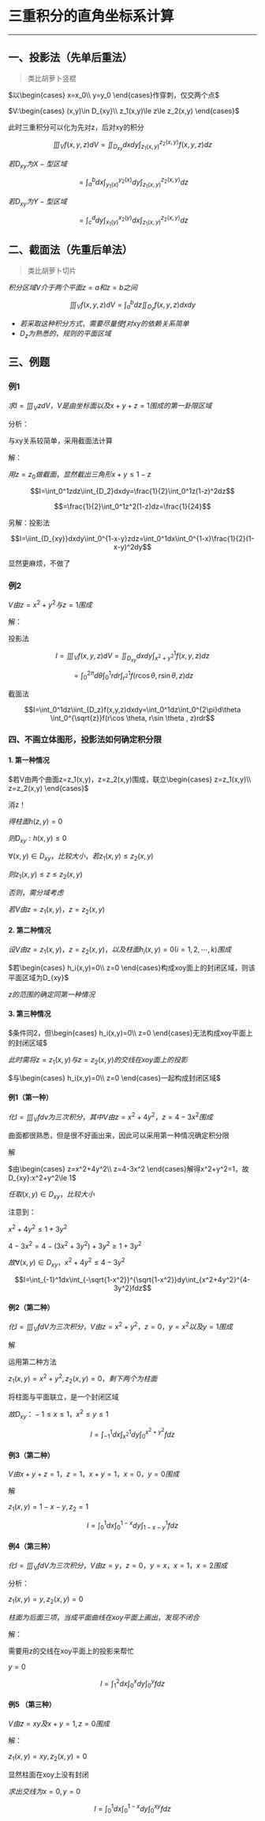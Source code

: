 # 三重积分的直角坐标系计算

---

## 一、投影法（先单后重法）

> 类比胡萝卜竖棍

$以\begin{cases}
x=x_0\\
y=y_0
\end{cases}作穿刺，仅交两个点$

$V:\begin{cases}
(x,y)\in D_{xy}\\
z_1(x,y)\le z\le z_2(x,y)
\end{cases}$

此时三重积分可以化为先对z，后对xy的积分

$$\iiint_Vf(x,y,z)dV=\iint_{D_{xy}}dxdy\int_{z_1(x,y)}^{z_2(x,y)}f(x,y,z)dz$$

$若D_{xy}为X-型区域$

$$=\int_a^bdx\int_{y_1(x)}^{y_2(x)}dy\int_{z_1(x,y)}^{z_2(x,y)}dz$$

$若D_{xy}为Y-型区域$

$$=\int_c^ddy\int_{x_1(y)}^{x_2(y)}dx\int_{z_1(x,y)}^{z_2(x,y)}dz$$

## 二、截面法（先重后单法）

> 类比胡萝卜切片

$积分区域V介于两个平面z=a和z=b之间$

$$\iiint_Vf(x,y,z)dV=\int_a^bdz\iint_{D_z}f(x,y,z)dxdy$$

- $若采取这种积分方式，需要尽量使f对xy的依赖关系简单$
- $D_z为熟悉的，规则的平面区域$

## 三、例题

### 例1

$求I=\iiint_VzdV，V是由坐标面以及x+y+z=1围成的第一卦限区域$

分析：

与xy关系较简单，采用截面法计算

解：

$用z=z_0做截面，显然截出三角形x+y\le 1-z$

$$I=\int_0^1zdz\iint_{D_2}dxdy=\frac{1}{2}\int_0^1z(1-z)^2dz$$

$$=\frac{1}{2}\int_0^1z^2(1-z)dz=\frac{1}{24}$$

另解：投影法

$$I=\iint_{D_{xy}}dxdy\int_0^{1-x-y}zdz=\int_0^1dx\int_0^{1-x}\frac{1}{2}(1-x-y)^2dy$$

显然更麻烦，不做了

### 例2

$V由z=x^2+y^2与z=1围成$

解：

投影法

$$I=\iiint_Vf(x,y,z)dV=\iint_{D_{xy}}dxdy\int_{x^2+y^2}^1f(x,y,z)dz$$

$$=\int_0^{2\pi}d\theta \int_0^1rdr\int_{r^2}^1f(r\cos \theta, r \sin \theta ,z)dz$$

截面法

$$I=\int_0^1dz\iint_{D_z}f(x,y,z)dxdy=\int_0^1dz\int_0^{2\pi}d\theta \int_0^{\sqrt{z}}f(r\cos \theta, r\sin \theta , z)rdr$$

### 四、不画立体图形，投影法如何确定积分限

#### 1. 第一种情况

$若V由两个曲面z=z_1(x,y)，z=z_2(x,y)围成，联立\begin{cases}
z=z_1(x,y)\\
z=z_2(x,y)
\end{cases}$

消z！

$得柱面h(z,y)=0$

$则D_{xy}:h(x,y)\le 0$

$\forall (x,y)\in D_{xy}，比较大小，若z_1(x,y)\le z_2(x,y)$

$则z_1(x,y)\le z\le z_2(x,y)$

$否则，需分域考虑$

$若V由z=z_1(x,y)，z=z_2(x,y)$

#### 2. 第二种情况

$设V由z=z_1(x,y)，z=z_2(x,y)，以及柱面h_i(x,y)=0(i=1,2,\cdots,k)围成$

$若\begin{cases}
h_i(x,y)=0\\
z=0
\end{cases}构成xoy面上的封闭区域，则该平面区域为D_{xy}$

$z的范围的确定同第一种情况$

#### 3. 第三种情况

$条件同2，但\begin{cases}
h_i(x,y)=0\\
z=0
\end{cases}无法构成xoy平面上的封闭区域$

$此时需将z=z_1(x,y)与z=z_2(x,y)的交线在xoy面上的投影$

$与\begin{cases}
h_i(x,y)=0\\
z=0
\end{cases}一起构成封闭区域$

#### 例1（第一种）

$化I=\iiint_V fdv为三次积分，其中V由z=x^2+4y^2，z=4-3x^2围成$

曲面都很熟悉，但是很不好画出来，因此可以采用第一种情况确定积分限

解

$由\begin{cases}
z=x^2+4y^2\\
z=4-3x^2
\end{cases}解得x^2+y^2=1，故D_{xy}:x^2+y^2\le 1$

$任取(x,y)\in D_{xy}，比较大小$

注意到：

$x^2+4y^2\le 1+3y^2$

$4-3x^2=4-(3x^2+3y^2)+3y^2\ge 1+3y^2$

$故\forall (x,y)\in D_{xy}，x^2+4y^2\le 4-3y^2$

$$I=\int_{-1}^1dx\int_{-\sqrt{1-x^2}}^{\sqrt{1-x^2}}dy\int_{x^2+4y^2}^{4-3y^2}fdz$$

#### 例2（第二种）

$化I=\iiint_V fdV为三次积分，V由z=x^2+y^2，z=0，y=x^2以及y=1围成$

解

运用第二种方法

$z_1(x,y)=x^2+y^2,z_2(x,y)=0，剩下两个为柱面$

将柱面与平面联立，是一个封闭区域

$故D_{xy}：-1\le x\le 1，x^2\le y \le 1$

$$I=\int_{-1}^1dx\int_{x^2}^1dy\int_0^{x^2+y^2}fdz$$

#### 例3（第二种）

$V由x+y+z=1，z=1，x+y=1，x=0，y=0围成$

解

$z_1(x,y)=1-x-y,z_2=1$

$$I=\int_0^1dx \int_0^{1-x}dy\int_{1-x-y}^1 fdz$$

#### 例4（第三种）

$化I=\iiint_V fdV为三次积分，V由z=y，z=0，y=x，x=1，x=2围成$

分析：

$z_1(x,y)=y,z_2(x,y)=0$

$柱面为后面三项，当成平面曲线在xoy平面上画出，发现不闭合$

解：

需要用z的交线在xoy平面上的投影来帮忙

$y=0$

$$I=\int_1^2dx\int_0^xdy\int_0^yfdz$$

#### 例5 （第三种）

$V由z=xy及x+y=1,z=0围成$

解：

$z_1(x,y)=xy,z_2(x,y)=0$

显然柱面在xoy上没有封闭

$求出交线为x=0,y=0$

$$I=\int_0^1dx\int_0^{1-x}dy\int_0^{xy}fdz$$